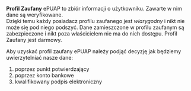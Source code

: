 **Profil Zaufany** ePUAP to zbiór informacji o użytkowniku. Zawarte w nim dane są weryfikowane.  
Dzięki temu każdy posiadacz profilu zaufanego jest *wiarygodny* i nikt nie może się pod niego podszyć.
Dane zamieszczone w profilu zaufanym są zabezpieczone i nikt  poza właścicielem nie ma do nich dostępu.
Profil Zaufany jest darmowy.


Aby uzyskać profil zaufany ePUAP należy podjąć decyzję jak będziemy uwierzytelniać nasze dane:

1. poprzez punkt potwierdzający
1. poprzez konto bankowe
1. kwalifikowany podpis elektroniczny
